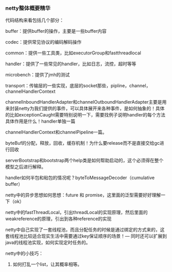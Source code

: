 ### netty整体概要精华

代码结构来看包括几个部分：

buffer：提供buffer的操作，主要是一些buffer内容

codec：提供常见协议的编码解码操作

common：提供一些工具类，比如executorGroup和fastthreadlocal

handler：提供了一些常见的handler，比如日志，流控，超时等等

microbench：提供了jmh的测试

transport：传输层的一些实现，底层的socket那些，pipline，channel，channelHandlerContext





channelInboundHandlerAdapter和channelOutboundHandlerAdapter主要是用来封装netty为我们提供的事件，可以具体展开来各种事件，是如何抽象的！具体的比如exceptionCaught需要特别说明一下，需要找例子说明handler的每个方法具体作用是什么！handler单独一篇



channelHandlerContext和channelPipeline一篇。



byteBuf的分配，释放，回收，缓存机制！为什么要release而不是直接交给gc进行回收



serverBootstrap和bootstrap两个help类是如何帮助启动的，这个必须得在整个模型之后进行解释。



handler如何半包和粘包的情况呢？byteToMessageDecoder（cumulative buffer）



netty中的异步思想如何思想：future 和 promise，这里面的泛型需要好好理解一下（ok）



netty中的fastThreadLocal，引出threadLocal的实现原理，然后里面的weakreference的原理，引出到各种reference的实现



netty中自己实现了一套线程池，而且分配任务的时候是通过绑定的方式来的，这套线程池比较适合现实生活中需要通过key保证顺序的场景！— 同时还可以扩展到java的线程池实现，如何实现定时任务的。



netty中的小技巧：

1. 如何打乱一个list，让其概率相等。






